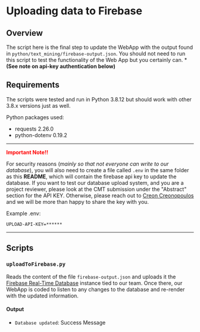 # Uploading data to Firebase

## Overview

The script here is the final step to update the WebApp with the output found in `python/text_mining/firebase-output.json`. You should not need to run this script to test the functionality of the Web App but you certainly can. ***(See note on api-key authentication below)**

## Requirements

The scripts were tested and run in Python 3.8.12 but should work with other 3.8.x versions just as well.

Python packages used:
* requests 2.26.0
* python-dotenv 0.19.2

---

<span style="color:red">__Important Note!!__</span>

For security reasons (*mainly so that not everyone can write to our database*), you will also need to create a file called `.env` in the same folder as this __README__, which will contain the firebase api key to update the database. If you want to test our database upload system, and you are a project reviewer, please look at the  CMT submission under the "Abstract" section for the API KEY. Otherwise, please reach out to [Creon Creonopoulos](creonc2@illinois.edu) and we will be more than happy to share the key with you.

Example .env:
```
UPLOAD-API-KEY=******
```

---

## Scripts

### `uploadToFirebase.py`

Reads the content of the file `firebase-output.json` and uploads it the [Firebase Real-Time Database](https://firebase.google.com/docs/database) instance tied to our team. Once there, our WebApp is coded to listen to any changes to the database and re-render with the updated information.

#### Output

* `Database updated`: Success Message